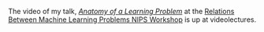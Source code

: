 The video of my talk, _[Anatomy of a Learning Problem](http://videolectures.net/nipsworkshops2011_reid_anatomy/)_ at the [Relations Between Machine Learning Problems NIPS Workshop](http://rml.cecs.anu.edu.au) is up at videolectures.
